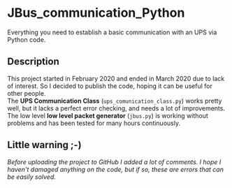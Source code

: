 # JBus_communication_Python

Everything you need to establish a basic communication with an UPS via Python code.

## Description

This project started in February 2020 and ended in March 2020 due to lack of interest. So I decided to publish the code, hoping it can be useful for other people.  
The **UPS Communication Class** (`ups_comunication_class.py`) works pretty well, but it lacks a perfect error checking, and needs a lot of improvements.  
The low level **low level packet generator** (`jbus.py`) is working without problems and has been tested for many hours continuously.

## Little warning ;-)
_Before uploading the project to GitHub I added a lot of comments. I hope I haven't damaged anything on the code, but if so, these are errors that can be easily solved._

